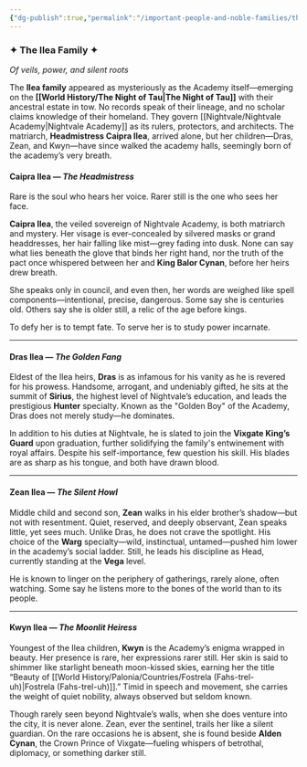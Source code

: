 ```yaml
---
{"dg-publish":true,"permalink":"/important-people-and-noble-families/the-ilea-family/"}
---
```


### ✦ The Ilea Family ✦

_Of veils, power, and silent roots_

The **Ilea family** appeared as mysteriously as the Academy itself—emerging on the **[[World History/The Night of Tau\|The Night of Tau]]** with their ancestral estate in tow. No records speak of their lineage, and no scholar claims knowledge of their homeland. They govern [[Nightvale/Nightvale Academy\|Nightvale Academy]] as its rulers, protectors, and architects. The matriarch, **Headmistress Caipra Ilea**, arrived alone, but her children—Dras, Zean, and Kwyn—have since walked the academy halls, seemingly born of the academy’s very breath.

#### Caipra Ilea — _The Headmistress_

Rare is the soul who hears her voice. Rarer still is the one who sees her face.

**Caipra Ilea**, the veiled sovereign of Nightvale Academy, is both matriarch and mystery. Her visage is ever-concealed by silvered masks or grand headdresses, her hair falling like mist—grey fading into dusk. None can say what lies beneath the glove that binds her right hand, nor the truth of the pact once whispered between her and **King Balor Cynan**, before her heirs drew breath.

She speaks only in council, and even then, her words are weighed like spell components—intentional, precise, dangerous. Some say she is centuries old. Others say she is older still, a relic of the age before kings.

To defy her is to tempt fate. To serve her is to study power incarnate.

---

#### Dras Ilea — _The Golden Fang_

Eldest of the Ilea heirs, **Dras** is as infamous for his vanity as he is revered for his prowess. Handsome, arrogant, and undeniably gifted, he sits at the summit of **Sirius**, the highest level of Nightvale’s education, and leads the prestigious **Hunter** specialty. Known as the "Golden Boy" of the Academy, Dras does not merely study—he dominates.

In addition to his duties at Nightvale, he is slated to join the **Vixgate King’s Guard** upon graduation, further solidifying the family's entwinement with royal affairs. Despite his self-importance, few question his skill. His blades are as sharp as his tongue, and both have drawn blood.

---

#### Zean Ilea — _The Silent Howl_

Middle child and second son, **Zean** walks in his elder brother’s shadow—but not with resentment. Quiet, reserved, and deeply observant, Zean speaks little, yet sees much. Unlike Dras, he does not crave the spotlight. His choice of the **Warg** specialty—wild, instinctual, untamed—pushed him lower in the academy’s social ladder. Still, he leads his discipline as Head, currently standing at the **Vega** level.

He is known to linger on the periphery of gatherings, rarely alone, often watching. Some say he listens more to the bones of the world than to its people.

---

#### Kwyn Ilea — _The Moonlit Heiress_

Youngest of the Ilea children, **Kwyn** is the Academy’s enigma wrapped in beauty. Her presence is rare, her expressions rarer still. Her skin is said to shimmer like starlight beneath moon-kissed skies, earning her the title “Beauty of [[World History/Palonia/Countries/Fostrela (Fahs-trel-uh)\|Fostrela (Fahs-trel-uh)]].” Timid in speech and movement, she carries the weight of quiet nobility, always observed but seldom known.

Though rarely seen beyond Nightvale’s walls, when she does venture into the city, it is never alone. Zean, ever the sentinel, trails her like a silent guardian. On the rare occasions he is absent, she is found beside **Alden Cynan**, the Crown Prince of Vixgate—fueling whispers of betrothal, diplomacy, or something darker still.
